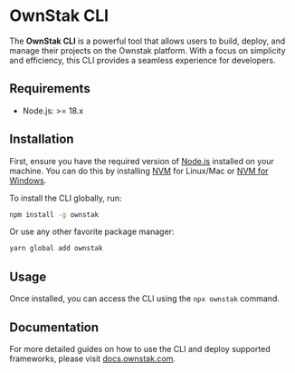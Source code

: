 # OwnStak CLI

The **OwnStak CLI** is a powerful tool that allows users to build, deploy, and manage their projects on the Ownstak platform. With a focus on simplicity and efficiency, this CLI provides a seamless experience for developers.

## Requirements

- Node.js: >= 18.x

## Installation

First, ensure you have the required version of [Node.js](https://nodejs.org/en/download) installed on your machine. You can do this by installing [NVM](https://github.com/nvm-sh/nvm) for Linux/Mac or [NVM for Windows](https://github.com/coreybutler/nvm-windows).

To install the CLI globally, run:

```bash
npm install -g ownstak
```

Or use any other favorite package manager:

```bash
yarn global add ownstak
```

## Usage

Once installed, you can access the CLI using the `npx ownstak` command.

## Documentation

For more detailed guides on how to use the CLI and deploy supported frameworks, please visit [docs.ownstak.com](https://docs.ownstak.com).
